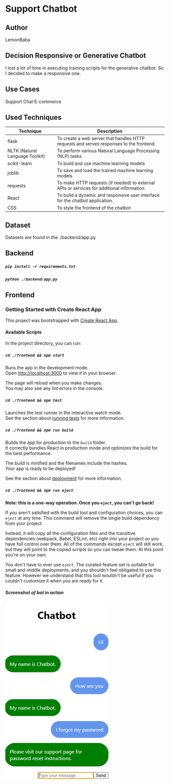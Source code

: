 # Support Chatbot

## Author
LemonBaba

## Decision Responsive or Generative Chatbot
I lost a lot of time in executing training scripts for the generative chatbot. So I decided to make a responsive one.

## Use Cases
Support Chat
E-commerce

## Used Techniques
| Technique                       | Description                                                                                |
|---------------------------------|--------------------------------------------------------------------------------------------|
| flask                           | To create a web server that handles HTTP requests and serves responses to the frontend.    |
| NLTK (Natural Language Toolkit) | To perform various Natural Language Processing (NLP) tasks                                 |
| scikit-learn                    | To build and use machine learning models                                                   |
| joblib                          | To save and load the trained machine learning models                                       |
| requests                        | To make HTTP requests (if needed) to external APIs or services for additional information. |
| React                           | To build a dynamic and responsive user interface for the chatbot application.              |
| CSS                             | To style the frontend of the chatbot                                                       |

## Dataset
Datasets are found in the ./backend/app.py

## Backend

##### `pip install -r requirements.txt`

##### `python ./backend/app.py`

## Frontend

### Getting Started with Create React App

This project was bootstrapped with [Create React App](https://github.com/facebook/create-react-app).

#### Available Scripts

In the project directory, you can run:

##### `cd ./frontend && npm start`

Runs the app in the development mode.\
Open [http://localhost:3000](http://localhost:3000) to view it in your browser.

The page will reload when you make changes.\
You may also see any lint errors in the console.

##### `cd ./frontend && npm test`

Launches the test runner in the interactive watch mode.\
See the section about [running tests](https://facebook.github.io/create-react-app/docs/running-tests) for more information.

##### `cd ./frontend && npm run build`

Builds the app for production to the `build` folder.\
It correctly bundles React in production mode and optimizes the build for the best performance.

The build is minified and the filenames include the hashes.\
Your app is ready to be deployed!

See the section about [deployment](https://facebook.github.io/create-react-app/docs/deployment) for more information.

##### `cd ./frontend && npm run eject`

**Note: this is a one-way operation. Once you `eject`, you can't go back!**

If you aren't satisfied with the build tool and configuration choices, you can `eject` at any time. This command will remove the single build dependency from your project.

Instead, it will copy all the configuration files and the transitive dependencies (webpack, Babel, ESLint, etc) right into your project so you have full control over them. All of the commands except `eject` will still work, but they will point to the copied scripts so you can tweak them. At this point you're on your own.

You don't have to ever use `eject`. The curated feature set is suitable for small and middle deployments, and you shouldn't feel obligated to use this feature. However we understand that this tool wouldn't be useful if you couldn't customize it when you are ready for it.

##### Screenshot of bot in action
![img.png](img.png)
